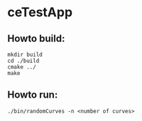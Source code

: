 # ceTestApp
## Howto build:

```
mkdir build
cd ./build
cmake ../
make
```
## Howto run:
```
./bin/randomCurves -n <number of curves>
```
  
